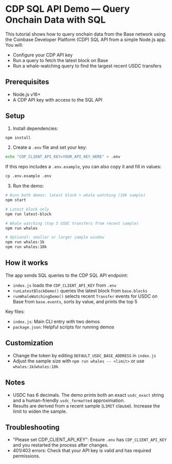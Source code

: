 # CDP SQL API Demo — Query Onchain Data with SQL

This tutorial shows how to query onchain data from the Base network using the Coinbase Developer Platform (CDP) SQL API from a simple Node.js app. You will:

- Configure your CDP API key
- Run a query to fetch the latest block on Base
- Run a whale-watching query to find the largest recent USDC transfers

## Prerequisites

- Node.js v16+
- A CDP API key with access to the SQL API

## Setup

1) Install dependencies:

```bash
npm install
```

2) Create a `.env` file and set your key:

```bash
echo "CDP_CLIENT_API_KEY=YOUR_API_KEY_HERE" > .env
```

If this repo includes a `.env.example`, you can also copy it and fill in values:

```bash
cp .env.example .env
```

3) Run the demo:

```bash
# Runs both demos: latest block + whale watching (10k sample)
npm start

# Latest block only
npm run latest-block

# Whale watching (top 5 USDC transfers from recent sample)
npm run whales

# Optional: smaller or larger sample window
npm run whales:1k
npm run whales:10k
```

## How it works

The app sends SQL queries to the CDP SQL API endpoint:

- `index.js` loads the `CDP_CLIENT_API_KEY` from `.env`
- `runLatestBlockDemo()` queries the latest block from `base.blocks`
- `runWhaleWatchingDemo()` selects recent `Transfer` events for USDC on Base from `base.events`, sorts by value, and prints the top 5

Key files:

- `index.js`: Main CLI entry with two demos
- `package.json`: Helpful scripts for running demos

## Customization

- Change the token by editing `DEFAULT_USDC_BASE_ADDRESS` in `index.js`
- Adjust the sample size with `npm run whales -- <limit>` or use `whales:1k`/`whales:10k`

## Notes

- USDC has 6 decimals. The demo prints both an exact `usdc_exact` string and a human-friendly `usdc_formatted` approximation.
- Results are derived from a recent sample (`LIMIT` clause). Increase the limit to widen the sample.

## Troubleshooting

- "Please set CDP_CLIENT_API_KEY": Ensure `.env` has `CDP_CLIENT_API_KEY` and you restarted the process after changes.
- 401/403 errors: Check that your API key is valid and has required permissions.


